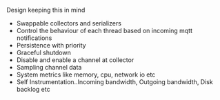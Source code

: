 
Design keeping this in mind

* Swappable collectors and serializers
* Control the behaviour of each thread based on incoming mqtt notifications
* Persistence with priority
* Graceful shutdown
* Disable and enable a channel at collector
* Sampling channel data
* System metrics like memory, cpu, network io etc
* Self Instrumentation..Incoming bandwidth, Outgoing bandwidth, Disk backlog etc
